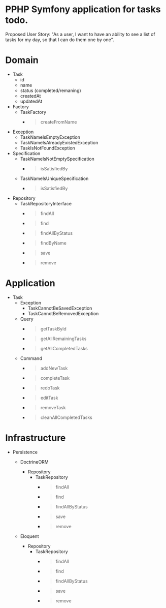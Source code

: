 # PPHP Symfony application for tasks todo.
Proposed User Story: 
"As a user, I want to have an ability to see a list of tasks for my day, so that I can do them one by one".

# Domain
- Task
	- id
	- name
	- status (completed/remaning)
	- createdAt
	- updatedAt
- Factory
	- TaskFactory
		- > createFromName
- Exception
	- TaskNameIsEmptyException
	- TaskNameIsAlreadyExistedException
	- TaskIsNotFoundException
- Specification
	- TaskNameIsNotEmptySpecification
		- > isSatisfiedBy 
	- TaskNameIsUniqueSpecification
		- > isSatisfiedBy 
- Repository
	- TaskRepositoryInterface
 		- > findAll
 		- > find
 		- > findAllByStatus
 		- > findByName
		- > save
		- > remove
 		
# Application
- Task
	- Exception
		- TaskCannotBeSavedException  
		- TaskCannotBeRemovedException  
	- Query
	    - > getTaskById
		- > getAllRemainingTasks
		- > getAllCompletedTasks
	- Command
		- > addNewTask
		- > completeTask
		- > redoTask
		- > editTask
		- > removeTask
		- > cleanAllCompletedTasks

# Infrastructure
- Persistence
	- DoctrineORM
		- Repository  
			- TaskRepository 
				- > findAll
	 			- > find
	 			- > findAllByStatus
				- > save
				- > remove

	- Eloquent
		- Repository
			- TaskRepository
				- > findAll
	 			- > find
	 			- > findAllByStatus
				- > save
				- > remove
